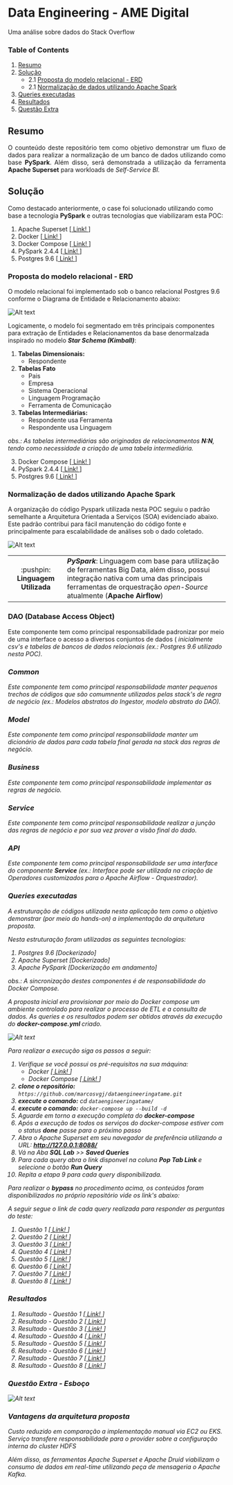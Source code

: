 # Data Engineering - AME Digital
Uma análise sobre dados do Stack Overflow

### Table of Contents

1. [Resumo](#summary)
1. [Solução](#solution)       
    - 2.1 [Proposta do modelo relacional - ERD](#t1)
    - 2.1 [Normalização de dados utilizando Apache Spark](#t2)
3. [Queries executadas](#t3)
4. [Resultados](#t4)
5. [Questão Extra](#t5)

## Resumo <a name="summary"></a>
<p align="justify">O counteúdo deste repositório tem como objetivo demonstrar um fluxo de dados para realizar a normalização de um banco de dados utilizando como base <b>PySpark</b>. Além disso, será demonstrada a utilização da ferramenta <b>Apache Superset</b> para workloads de <i>Self-Service BI.</i></p>

## Solução <a name="solution"></a>
Como destacado anteriormente, o case foi solucionado utilizando como base a tecnologia <b>PySpark</b> e outras tecnologias que viabilizaram esta POC:

1. Apache Superset [<a href="https://superset.incubator.apache.org/"> Link! </a>]
2. Docker [<a href="https://www.docker.com/"> Link! </a>]
3. Docker Compose [<a href="https://docs.docker.com/compose/"> Link! </a>]
4. PySpark 2.4.4 [<a href="https://spark.apache.org/docs/latest/index.html"> Link! </a>]
5. Postgres 9.6 [<a href="https://www.postgresql.org/"> Link! </a>]


### Proposta do modelo relacional - ERD <a name="t1"></a>
O modelo relacional foi implementado sob o banco relacional Postgres 9.6 conforme o Diagrama de Entidade e Relacionamento abaixo: 

![Alt text](https://github.com/marcosvgj/dataengineeringatame/blob/develop/docs/erd_ame.svg)

Logicamente, o modelo foi segmentado em três principais componentes para extração de Entidades e Relacionamentos da base denormalzada inspirado no modelo ***Star Schema (Kimball)***:

1. <b>Tabelas Dimensionais:</b>
    * Respondente 
2. <b>Tabelas Fato</b>
    * Pais
    * Empresa
    * Sistema Operacional
    * Linguagem Programação
    * Ferramenta de Comunicação
3. <b>Tabelas Intermediárias:</b>
    * Respondente usa Ferramenta
    * Respondente usa Linguagem

<i> obs.: As tabelas intermediárias são originadas de relacionamentos <b>N:N</b>, tendo como necessidade a criação de uma tabela intermediária. </i>

3. Docker Compose [<a href="https://docs.docker.com/compose/"> Link! </a>]
4. PySpark 2.4.4 [<a href="https://spark.apache.org/docs/latest/index.html"> Link! </a>]
5. Postgres 9.6 [<a href="https://www.postgresql.org/"> Link! </a>]

### Normalização de dados utilizando Apache Spark <a name="t2"></a>

A organização do código Pyspark utilizada nesta POC seguiu o padrão semelhante a Arquitetura Orientada a Serviços (SOA) evidenciado abaixo. Este padrão contribui para fácil manutenção do código fonte e principalmente para escalabilidade de análises sob o dado coletado.

![Alt text](https://github.com/marcosvgj/dataengineeringatame/blob/develop/docs/arch_soa.svg)

 <table>
    <tr>
      <td> <div align="center">:pushpin: <b>Linguagem Utilizada</b></div> </td>
        <td> <b><i>PySpark</i></b>: Linguagem com base para utilização de ferramentas Big Data, além disso, possui integração nativa com uma das principais ferramentas de orquestração <i>open-Source</i> atualmente (<b>Apache Airflow</b>)</td>
    </tr>
  </table>

### DAO (Database Access Object)
Este componente tem como principal responsabilidade padronizar por meio de uma interface o acesso a diversos conjuntos de dados (<i> inicialmente csv's e tabelas de bancos de dados relacionais (<i>ex.: Postgres 9.6 utilizado nesta POC</i>). 
    
### Common
Este componente tem como principal responsabilidade manter pequenos trechos de códigos que são comumnente utilizados pelas stack's de regra de negócio (<i>ex.: Modelos abstratos do Ingestor, modelo abstrato do DAO</i>). 

### Model
Este componente tem como principal responsabilidade manter um dicionário de dados para cada tabela final gerada na stack das regras de negócio.

### Business
Este componente tem como principal responsabilidade implementar as regras de negócio.

### Service
Este componente tem como principal responsabilidade realizar a junção das regras de negócio e por sua vez prover a visão final do dado.

### API
Este componente tem como principal responsabilidade ser uma interface do componente **Service** (ex.: Interface pode ser utilizada na criação de Operadores customizados para o Apache Airflow - Orquestrador).

### Queries executadas <a name="t3"></a>


A estruturação de códigos utilizada nesta aplicação tem como o objetivo demonstrar (por meio do hands-on) a implementação da arquitetura proposta.

Nesta estruturação foram utilizadas as seguintes tecnologias: 

1. Postgres 9.6 [Dockerizado]
2. Apache Superset [Dockerizado]
3. Apache PySpark [Dockerização em andamento]

<i>obs.: A sincronização destes componentes é de responsabilidade do Docker Compose. </i>

A proposta inicial era provisionar por meio do Docker compose um ambiente controlado para realizar o processo de ETL e a consulta de dados. As queries e os resultados podem ser obtidos através da execução do <b> docker-compose.yml </b> criado.

![Alt text](https://github.com/marcosvgj/dataengineeringatame/blob/develop/docs/visao_dockercompose.svg)

Para realizar a execução siga os passos a seguir: 
1. Verifique se você possui os pré-requisitos na sua máquina: 
    - Docker [<a href="https://docs.docker.com/"> Link! </a>]
    - Docker Compose [<a href="https://docs.docker.com/compose/"> Link! </a>]
2. <b>clone o repositório:</b> ```https://github.com/marcosvgj/dataengineeringatame.git```
3. <b>execute o comando:</b> cd ```dataengineeringatame/```
4. <b>execute o comando:</b> ```docker-compose up --build -d ```
5. Aguarde em torno a execução completa do <b>docker-compose</b>
6. Após a execução de todos os serviços do docker-compose estiver com o status <b>done</b> passe para o próximo passo
7. Abra o Apache Superset em seu navegador de preferência utilizando a URL: <b>http://127.0.0.1:8088/</b>
8. Vá na Aba **SQL Lab** >> **Saved Queries**
9. Para cada query abra o link disponvel na coluna <b> Pop Tab Link </b> e selecione o botão <b> Run Query </b>
10. Repita a etapa 9 para cada query disponibilizada.

Para realizar o ***bypass*** no procedimento acima, os conteúdos foram disponibilizados no próprio repositório vide os link's abaixo:

A seguir segue o link de cada query realizada para responder as perguntas do teste: 

1. Questão 1 [<a href="https://github.com/marcosvgj/dataengineeringatame/blob/develop/superset/queries/query_01.sql"> Link! </a>]
2. Questão 2 [<a href="https://github.com/marcosvgj/dataengineeringatame/blob/develop/superset/queries/query_02.sql"> Link! </a>]
3. Questão 3 [<a href="https://github.com/marcosvgj/dataengineeringatame/blob/develop/superset/queries/query_03.sql"> Link! </a>]
4. Questão 4 [<a href="https://github.com/marcosvgj/dataengineeringatame/blob/develop/superset/queries/query_04.sql"> Link! </a>]
5. Questão 5 [<a href="https://github.com/marcosvgj/dataengineeringatame/blob/develop/superset/queries/query_05.sql"> Link! </a>]
6. Questão 6 [<a href="https://github.com/marcosvgj/dataengineeringatame/blob/develop/superset/queries/query_06.sql"> Link! </a>]
7. Questão 7 [<a href="https://github.com/marcosvgj/dataengineeringatame/blob/develop/superset/queries/query_07.sql"> Link! </a>]
8. Questão 8 [<a href="https://github.com/marcosvgj/dataengineeringatame/blob/develop/superset/queries/query_08.sql"> Link! </a>]

### Resultados <a name="t4"></a>

1. Resultado - Questão 1 [<a href="https://github.com/marcosvgj/dataengineeringatame/blob/develop/superset/answers/sqllab_question_1_20200128T205232.csv"> Link! </a>]
2. Resultado - Questão 2 [<a href="https://github.com/marcosvgj/dataengineeringatame/blob/develop/superset/answers/sqllab_question_2_20200128T205407.csv"> Link! </a>]
3. Resultado - Questão 3 [<a href="https://github.com/marcosvgj/dataengineeringatame/blob/develop/superset/answers/sqllab_question_3_20200128T214344.csv"> Link! </a>]
4. Resultado - Questão 4 [<a href="https://github.com/marcosvgj/dataengineeringatame/blob/develop/superset/answers/sqllab_question_4_20200128T214424.csv"> Link! </a>]
5. Resultado - Questão 5 [<a href="https://github.com/marcosvgj/dataengineeringatame/blob/develop/superset/answers/sqllab_question_5_20200128T214447.csv"> Link! </a>]
6. Resultado - Questão 6 [<a href="https://github.com/marcosvgj/dataengineeringatame/blob/develop/superset/answers/sqllab_question_6_20200128T214522.csv"> Link! </a>]
7. Resultado - Questão 7 [<a href="https://github.com/marcosvgj/dataengineeringatame/blob/develop/superset/answers/sqllab_question_7_20200128T214545.csv"> Link! </a>]
8. Resultado - Questão 8 [<a href="https://github.com/marcosvgj/dataengineeringatame/blob/develop/superset/answers/sqllab_question_8_20200128T214617.csv"> Link! </a>]

### Questão Extra - Esboço <a name="t5"></a>

![Alt text](https://github.com/marcosvgj/dataengineeringatame/blob/develop/docs/teste_ame_questao_extra.png)

### Vantagens da arquitetura proposta

Custo reduzido em comparação a implementação manual via EC2 ou EKS.
Serviço transfere responsabilidade para o provider sobre a configuração interna do cluster HDFS

Além disso, as ferramentas Apache Superset e Apache Druid viabilizam o consumo de dados em <i>real-time</i> utilizando peça de mensageria o Apache Kafka.


